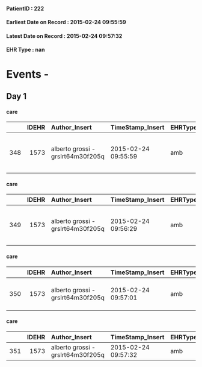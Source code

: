 
#### PatientID : 222
#### Earliest Date on Record : 2015-02-24 09:55:59
#### Latest Date on Record : 2015-02-24 09:57:32
#### EHR Type : nan

# Events - 

## Day 1

#### care
|     |   IDEHR | Author_Insert                     | TimeStamp_Insert    | EHRType   |   PatientID |   IDGESTIONE_AUSILI |   ds_ncons |   ds_nbolla | dt_consegna         |   opt_annulla_consegna | dt_Ric_consegna     | dt_ric_cons_forn    | opt_ausilio                                     |
|----:|--------:|:----------------------------------|:--------------------|:----------|------------:|--------------------:|-----------:|------------:|:--------------------|-----------------------:|:--------------------|:--------------------|:------------------------------------------------|
| 348 |    1573 | alberto grossi - grslrt64m30f205q | 2015-02-24 09:55:59 | amb       |         222 |                 190 |      24551 |         115 | 2015-02-02 00:00:00 |                      0 | 2015-01-30 00:00:00 | 2015-01-30 00:00:00 | electronic articulated bed with side rails # 14 |

#### care
|     |   IDEHR | Author_Insert                     | TimeStamp_Insert    | EHRType   |   PatientID |   IDGESTIONE_AUSILI |   ds_ncons |   ds_nbolla | dt_consegna         |   opt_annulla_consegna | dt_Ric_consegna     | dt_ric_cons_forn    | opt_ausilio                             |
|----:|--------:|:----------------------------------|:--------------------|:----------|------------:|--------------------:|-----------:|------------:|:--------------------|-----------------------:|:--------------------|:--------------------|:----------------------------------------|
| 349 |    1573 | alberto grossi - grslrt64m30f205q | 2015-02-24 09:56:29 | amb       |         222 |                 191 |      24551 |         115 | 2015-02-02 00:00:00 |                      0 | 2015-01-30 00:00:00 | 2015-01-30 00:00:00 | antid air mattress with compressor # 16 |

#### care
|     |   IDEHR | Author_Insert                     | TimeStamp_Insert    | EHRType   |   PatientID |   IDGESTIONE_AUSILI |   ds_ncons |   ds_nbolla | dt_consegna         |   opt_annulla_consegna | dt_Ric_consegna     | dt_ric_cons_forn    | opt_ausilio                         |
|----:|--------:|:----------------------------------|:--------------------|:----------|------------:|--------------------:|-----------:|------------:|:--------------------|-----------------------:|:--------------------|:--------------------|:------------------------------------|
| 350 |    1573 | alberto grossi - grslrt64m30f205q | 2015-02-24 09:57:01 | amb       |         222 |                 192 |      24551 |         115 | 2015-02-02 00:00:00 |                      0 | 2015-01-30 00:00:00 | 2015-01-30 00:00:00 | handles for getting out of bed # 15 |

#### care
|     |   IDEHR | Author_Insert                     | TimeStamp_Insert    | EHRType   |   PatientID |   IDGESTIONE_AUSILI |   ds_ncons |   ds_nbolla | dt_consegna         |   opt_annulla_consegna | dt_Ric_consegna     | dt_ric_cons_forn    | opt_ausilio            |
|----:|--------:|:----------------------------------|:--------------------|:----------|------------:|--------------------:|-----------:|------------:|:--------------------|-----------------------:|:--------------------|:--------------------|:-----------------------|
| 351 |    1573 | alberto grossi - grslrt64m30f205q | 2015-02-24 09:57:32 | amb       |         222 |                 193 |      24557 |         116 | 2015-02-02 00:00:00 |                      0 | 2015-01-30 00:00:00 | 2015-01-30 00:00:00 | comfortable chair # 21 |


